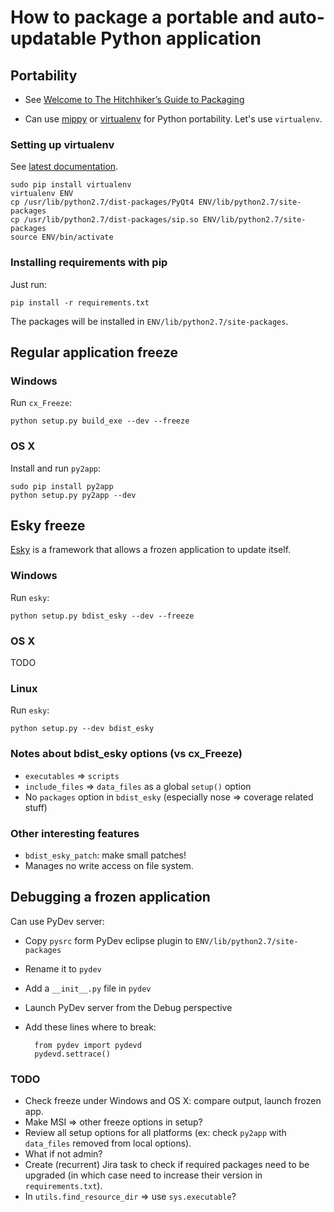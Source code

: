 # How to package a portable and auto-updatable Python application

## Portability

- See [Welcome to The Hitchhiker’s Guide to Packaging](http://guide.python-distribute.org/)

- Can use [mippy](https://pypi.python.org/pypi/myppy) or [virtualenv](https://virtualenv.pypa.io/en/latest/virtualenv.html) for Python portability. Let's use `virtualenv`.

### Setting up virtualenv

See [latest documentation](https://virtualenv.pypa.io/en/latest/).

    sudo pip install virtualenv
    virtualenv ENV
    cp /usr/lib/python2.7/dist-packages/PyQt4 ENV/lib/python2.7/site-packages
    cp /usr/lib/python2.7/dist-packages/sip.so ENV/lib/python2.7/site-packages
    source ENV/bin/activate

### Installing requirements with pip

Just run:

    pip install -r requirements.txt

The packages will be installed in `ENV/lib/python2.7/site-packages`.

## Regular application freeze

### Windows

Run `cx_Freeze`:

    python setup.py build_exe --dev --freeze

### OS X

Install and run `py2app`:

    sudo pip install py2app
    python setup.py py2app --dev

## Esky freeze

[Esky](https://pypi.python.org/pypi/esky) is a framework that allows a frozen application to update itself.

### Windows

Run `esky`:

    python setup.py bdist_esky --dev --freeze

### OS X

TODO
### Linux

Run `esky`:

    python setup.py --dev bdist_esky

### Notes about bdist_esky options (vs cx_Freeze)

- `executables` => `scripts`
- `include_files` => `data_files` as a global `setup()` option
- No `packages` option in `bdist_esky` (especially nose => coverage related stuff)

### Other interesting features

- `bdist_esky_patch`: make small patches!
- Manages no write access on file system.

## Debugging a frozen application

Can use PyDev server:

- Copy `pysrc` form PyDev eclipse plugin to `ENV/lib/python2.7/site-packages`
- Rename it to `pydev`
- Add a `__init__.py` file in `pydev` 
- Launch PyDev server from the Debug perspective
- Add these lines where to break:

        from pydev import pydevd
        pydevd.settrace()

### TODO

- Check freeze under Windows and OS X: compare output, launch frozen app.
- Make MSI => other freeze options in setup?
- Review all setup options for all platforms (ex: check `py2app` with `data_files` removed from local options).
- What if not admin?
- Create (recurrent) Jira task to check if required packages need to be upgraded (in which case need to increase their version in `requirements.txt`).
- In `utils.find_resource_dir` => use `sys.executable`?
